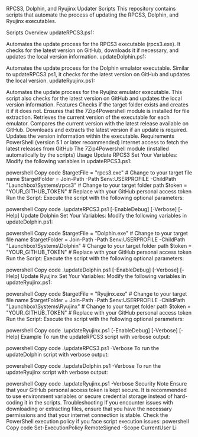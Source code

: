 RPCS3, Dolphin, and Ryujinx Updater Scripts
This repository contains scripts that automate the process of updating the RPCS3, Dolphin, and Ryujinx executables.

Scripts Overview
updateRPCS3.ps1:

Automates the update process for the RPCS3 executable (rpcs3.exe). It checks for the latest version on GitHub, downloads it if necessary, and updates the local version information.
updateDolphin.ps1:

Automates the update process for the Dolphin emulator executable. Similar to updateRPCS3.ps1, it checks for the latest version on GitHub and updates the local version.
updateRyujinx.ps1:

Automates the update process for the Ryujinx emulator executable. This script also checks for the latest version on GitHub and updates the local version information.
Features
Checks if the target folder exists and creates it if it does not.
Ensures that the 7Zip4Powershell module is installed for file extraction.
Retrieves the current version of the executable for each emulator.
Compares the current version with the latest release available on GitHub.
Downloads and extracts the latest version if an update is required.
Updates the version information within the executable.
Requirements
PowerShell (version 5.1 or later recommended)
Internet access to fetch the latest releases from GitHub
The 7Zip4Powershell module (installed automatically by the scripts)
Usage
Update RPCS3
Set Your Variables: Modify the following variables in updateRPCS3.ps1:

powershell
Copy code
$targetFile = "rpcs3.exe"  # Change to your target file name
$targetFolder = Join-Path -Path $env:USERPROFILE -ChildPath "Launchbox\Systems\rpcs3"  # Change to your target folder path
$token = "YOUR_GITHUB_TOKEN"  # Replace with your GitHub personal access token
Run the Script: Execute the script with the following optional parameters:

powershell
Copy code
.\updateRPCS3.ps1 [-EnableDebug] [-Verbose] [-Help]
Update Dolphin
Set Your Variables: Modify the following variables in updateDolphin.ps1:

powershell
Copy code
$targetFile = "Dolphin.exe"  # Change to your target file name
$targetFolder = Join-Path -Path $env:USERPROFILE -ChildPath "Launchbox\Systems\Dolphin"  # Change to your target folder path
$token = "YOUR_GITHUB_TOKEN"  # Replace with your GitHub personal access token
Run the Script: Execute the script with the following optional parameters:

powershell
Copy code
.\updateDolphin.ps1 [-EnableDebug] [-Verbose] [-Help]
Update Ryujinx
Set Your Variables: Modify the following variables in updateRyujinx.ps1:

powershell
Copy code
$targetFile = "Ryujinx.exe"  # Change to your target file name
$targetFolder = Join-Path -Path $env:USERPROFILE -ChildPath "Launchbox\Systems\Ryujinx"  # Change to your target folder path
$token = "YOUR_GITHUB_TOKEN"  # Replace with your GitHub personal access token
Run the Script: Execute the script with the following optional parameters:

powershell
Copy code
.\updateRyujinx.ps1 [-EnableDebug] [-Verbose] [-Help]
Example
To run the updateRPCS3 script with verbose output:

powershell
Copy code
.\updateRPCS3.ps1 -Verbose
To run the updateDolphin script with verbose output:

powershell
Copy code
.\updateDolphin.ps1 -Verbose
To run the updateRyujinx script with verbose output:

powershell
Copy code
.\updateRyujinx.ps1 -Verbose
Security Note
Ensure that your GitHub personal access token is kept secure. It is recommended to use environment variables or secure credential storage instead of hard-coding it in the scripts.
Troubleshooting
If you encounter issues with downloading or extracting files, ensure that you have the necessary permissions and that your internet connection is stable.
Check the PowerShell execution policy if you face script execution issues:
powershell
Copy code
Set-ExecutionPolicy RemoteSigned -Scope CurrentUser
Li
